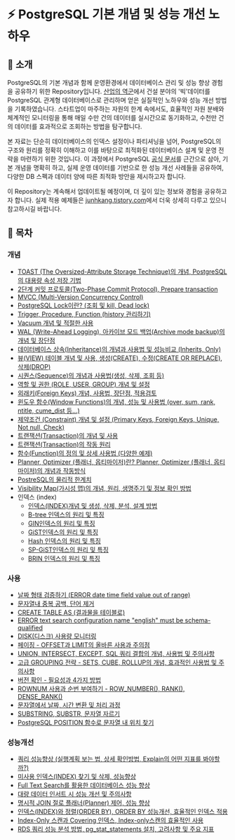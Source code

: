 # ⚡ PostgreSQL 기본 개념 및 성능 개선 노하우
## 📄 소개
PostgreSQL의 기본 개념과 함께 운영환경에서 데이터베이스 관리 및 성능 향상 경험을 공유하기 위한 Repository입니다. [산업의 역군](https://www.sankun.com/)에서 건설 분야의 '빅'데이터를 PostgreSQL 관계형 데이터베이스로 관리하며 얻은 실질적인 노하우와 성능 개선 방법을 기록하였습니다. 스타트업이 마주하는 자원의 한계 속에서도, 효율적인 자원 분배와 체계적인 모니터링을 통해 매일 수만 건의 데이터를 실시간으로 동기화하고, 수천만 건의 데이터를 효과적으로 조회하는 방법을 탐구합니다.

본 자료는 단순히 데이터베이스의 인덱스 설정이나 파티셔닝을 넘어, PostgreSQL의 구조와 원리를 정확히 이해하고 이를 바탕으로 최적화된 데이터베이스 설계 및 운영 전략을 마련하기 위한 것입니다. 이 과정에서 PostgreSQL [공식 문서](https://www.postgresql.org/)를 근간으로 삼아, 기본 개념을 명확히 하고, 실제 운영 데이터를 기반으로 한 성능 개선 사례들을 공유하여, 다양한 DB 스펙과 데이터 양에 따른 최적화 방안을 제시하고자 합니다.

이 Repository는 계속해서 업데이트될 예정이며, 더 깊이 있는 정보와 경험을 공유하고자 합니다. 실제 적용 예제들은 [junhkang.tistory.com](http://junhkang.tistory.com/)에서 더욱 상세히 다루고 있으니 참고하시길 바랍니다.

## 📜 목차
### 개념
- [TOAST (The Oversized-Attribute Storage Technique)의 개념, PostgreSQL의 대용량 속성 저장 기법](https://github.com/junhkang/postgresql/blob/main/%EA%B0%9C%EB%85%90/TOAST%20(The%20Oversized-Attribute%20Storage%20Technique)%EC%9D%98%20%EA%B0%9C%EB%85%90%2C%20PostgreSQL%EC%9D%98%20%EB%8C%80%EC%9A%A9%EB%9F%89%20%EC%86%8D%EC%84%B1%20%EC%A0%80%EC%9E%A5%20%EA%B8%B0%EB%B2%95.md)
- [2단계 커밋 프로토콜(Two-Phase Commit Protocol), Prepare transaction](https://github.com/junhkang/postgresql/blob/main/%EA%B0%9C%EB%85%90/2%EB%8B%A8%EA%B3%84%20%EC%BB%A4%EB%B0%8B%20%ED%94%84%EB%A1%9C%ED%86%A0%EC%BD%9C(Two-Phase%20Commit%20Protocol)%2C%20Prepare%20transaction.md)
- [MVCC (Multi-Version Concurrency Control)](https://github.com/junhkang/postgresql/blob/main/%EA%B0%9C%EB%85%90/MVCC%20(Multi-Version%20Concurrency%20Control).md)
- [PostgreSQL Lock이란? (조회 및 kill, Dead lock)](https://github.com/junhkang/postgresql/blob/main/%EA%B0%9C%EB%85%90/Postgresql%20Lock%EC%9D%B4%EB%9E%80%3F%20(%EC%A1%B0%ED%9A%8C%20%EB%B0%8F%20kill%2C%20Dead%20lock).md)
- [Trigger, Procedure, Function (history 관리하기)](https://github.com/junhkang/postgresql/blob/main/%EA%B0%9C%EB%85%90/Trigger%2C%20Procedure%2C%20Function%20(history%20%EA%B4%80%EB%A6%AC%ED%95%98%EA%B8%B0).md)
- [Vacuum 개념 및 적절한 사용](https://github.com/junhkang/postgresql/blob/main/%EA%B0%9C%EB%85%90/Vacuum%20%EA%B0%9C%EB%85%90%20%EB%B0%8F%20%EC%A0%81%EC%A0%88%ED%95%9C%20%EC%82%AC%EC%9A%A9.md)
- [WAL (Write-Ahead Logging), 아카이브 모드 백업(Archive mode backup)의 개념 및 장단점](https://github.com/junhkang/postgresql/blob/main/%EA%B0%9C%EB%85%90/WAL%20(Write-Ahead%20Logging)%2C%20%EC%95%84%EC%B9%B4%EC%9D%B4%EB%B8%8C%20%EB%AA%A8%EB%93%9C%20%EB%B0%B1%EC%97%85(Archive%20mode%20backup)%EC%9D%98%20%EA%B0%9C%EB%85%90%20%EB%B0%8F%20%EC%9E%A5%EB%8B%A8%EC%A0%90.md)
- [데이터베이스 상속(Inheritance)의 개념과 사용법 및 성능비교 (Inherits, Only)](https://github.com/junhkang/postgresql/blob/main/%EA%B0%9C%EB%85%90/%EB%8D%B0%EC%9D%B4%ED%84%B0%EB%B2%A0%EC%9D%B4%EC%8A%A4%20%EC%83%81%EC%86%8D(Inheritance)%EC%9D%98%20%EA%B0%9C%EB%85%90%EA%B3%BC%20%EC%82%AC%EC%9A%A9%EB%B2%95%20%EB%B0%8F%20%EC%84%B1%EB%8A%A5%EB%B9%84%EA%B5%90%20(Inherits%2C%20Only).md)
- [뷰(VIEW) 테이블 개념 및 사용, 생성(CREATE), 수정(CREATE OR REPLACE), 삭제(DROP)](https://github.com/junhkang/postgresql/blob/main/%EA%B0%9C%EB%85%90/%EB%B7%B0(VIEW)%20%ED%85%8C%EC%9D%B4%EB%B8%94%20%EA%B0%9C%EB%85%90%20%EB%B0%8F%20%EC%82%AC%EC%9A%A9%2C%20%EC%83%9D%EC%84%B1(CREATE)%2C%20%EC%88%98%EC%A0%95(CREATE%20OR%20REPLACE)%2C%20%EC%82%AD%EC%A0%9C(DROP).md)
- [시퀀스(Sequence)의 개념과 사용법(생성, 삭제, 조회 등)](https://github.com/junhkang/postgresql/blob/main/%EA%B0%9C%EB%85%90/%EC%8B%9C%ED%80%80%EC%8A%A4(Sequence)%EC%9D%98%20%EA%B0%9C%EB%85%90%EA%B3%BC%20%EC%82%AC%EC%9A%A9%EB%B2%95(%EC%83%9D%EC%84%B1%2C%20%EC%82%AD%EC%A0%9C%2C%20%EC%A1%B0%ED%9A%8C%20%EB%93%B1).md)
- [역할 및 권한 (ROLE, USER, GROUP) 개념 및 설정](https://github.com/junhkang/postgresql/blob/main/%EA%B0%9C%EB%85%90/%EC%97%AD%ED%95%A0%20%EB%B0%8F%20%EA%B6%8C%ED%95%9C%20(ROLE%2C%20USER%2C%20GROUP)%20%EA%B0%9C%EB%85%90%20%EB%B0%8F%20%EC%84%A4%EC%A0%95.md)
- [외래키(Foreign Keys) 개념, 사용법, 장단점, 적용검토](https://github.com/junhkang/postgresql/blob/main/%EA%B0%9C%EB%85%90/%EC%99%B8%EB%9E%98%ED%82%A4(Foreign%20Keys)%20%EA%B0%9C%EB%85%90%2C%20%EC%82%AC%EC%9A%A9%EB%B2%95%2C%20%EC%9E%A5%EB%8B%A8%EC%A0%90%2C%20%EC%A0%81%EC%9A%A9%EA%B2%80%ED%86%A0.md)
- [윈도우 함수(Window Functions)의 개념, 성능 및 사용법 (over, sum, rank, ntitle, cume_dist 등...)](https://github.com/junhkang/postgresql/blob/main/%EA%B0%9C%EB%85%90/%EC%9C%88%EB%8F%84%EC%9A%B0%20%ED%95%A8%EC%88%98(Window%20Functions)%EC%9D%98%20%EA%B0%9C%EB%85%90%2C%20%EC%84%B1%EB%8A%A5%20%EB%B0%8F%20%EC%82%AC%EC%9A%A9%EB%B2%95%20(over%2C%20sum%2C%20rank%2C%20ntitle%2C%20cume_dist%20%EB%93%B1...).md)
- [제약조건 (Constraint) 개념 및 설정 (Primary Keys, Foreign Keys, Unique, Not null, Check)](https://github.com/junhkang/postgresql/blob/main/%EA%B0%9C%EB%85%90/%EC%A0%9C%EC%95%BD%EC%A1%B0%EA%B1%B4%20(Constraint)%20%EA%B0%9C%EB%85%90%20%EB%B0%8F%20%EC%84%A4%EC%A0%95%20(Primary%20Keys%2C%20Foreign%20Keys%2C%20Unique%2C%20Not%20null%2C%20Check).md)
- [트랜잭션(Transaction)의 개념 및 사용](https://github.com/junhkang/postgresql/blob/main/%EA%B0%9C%EB%85%90/%ED%8A%B8%EB%9E%9C%EC%9E%AD%EC%85%98(Transaction)%EC%9D%98%20%EA%B0%9C%EB%85%90%20%EB%B0%8F%20%EC%82%AC%EC%9A%A9.md)
- [트랜잭션(Transaction)의 작동 원리](https://github.com/junhkang/postgresql/blob/main/%EA%B0%9C%EB%85%90/%ED%8A%B8%EB%9E%9C%EC%9E%AD%EC%85%98(Transaction)%EC%9D%98%20%EC%9E%91%EB%8F%99%EC%9B%90%EB%A6%AC.md)
- [함수(Function)의 정의 및 상세 사용법 (다양한 예제)](https://github.com/junhkang/postgresql/blob/main/%EA%B0%9C%EB%85%90/%ED%95%A8%EC%88%98(Function)%EC%9D%98%20%EC%A0%95%EC%9D%98%20%EB%B0%8F%20%EC%83%81%EC%84%B8%20%EC%82%AC%EC%9A%A9%EB%B2%95%20(%EB%8B%A4%EC%96%91%ED%95%9C%20%EC%98%88%EC%A0%9C).md)
- [Planner, Optimizer (플래너, 옵티마이저)란? Planner, Optimizer (플래너, 옵티마이저)의 개념과 작동방식](https://github.com/junhkang/postgresql/blob/main/%EA%B0%9C%EB%85%90/Planner%2C%20Optimizer%20(%ED%94%8C%EB%9E%98%EB%84%88%2C%20%EC%98%B5%ED%8B%B0%EB%A7%88%EC%9D%B4%EC%A0%80)%EB%9E%80%3F%20Planner%2C%20Optimizer%20(%ED%94%8C%EB%9E%98%EB%84%88%2C%20%EC%98%B5%ED%8B%B0%EB%A7%88%EC%9D%B4%EC%A0%80)%EC%9D%98%20%EA%B0%9C%EB%85%90%EA%B3%BC%20%EC%9E%91%EB%8F%99%EB%B0%A9%EC%8B%9D.md)
- [PostreSQL의 물리적 한계치](https://github.com/junhkang/postgresql/blob/main/%EA%B0%9C%EB%85%90/PostgreSQL%EC%9D%98%20%EB%AC%BC%EB%A6%AC%EC%A0%81%20%ED%95%9C%EA%B3%84%EC%B9%98.md)
- [Visibility Map(가시성 맵)의 개념, 원리, 생명주기 및 정보 확인 방법](https://github.com/junhkang/postgresql/blob/main/%EA%B0%9C%EB%85%90/Visibility%20Map(%EA%B0%80%EC%8B%9C%EC%84%B1%20%EB%A7%B5)%EC%9D%98%20%EA%B0%9C%EB%85%90%2C%20%EC%9B%90%EB%A6%AC%2C%20%EC%83%9D%EB%AA%85%EC%A3%BC%EA%B8%B0%20%EB%B0%8F%20%EC%A0%95%EB%B3%B4%20%ED%99%95%EC%9D%B8%20%EB%B0%A9%EB%B2%95.md)
- 인덱스 (index)
	- [인덱스(INDEX)개념 및 생성, 삭제, 분석, 설계 방법](https://github.com/junhkang/postgresql/blob/main/%EA%B0%9C%EB%85%90/%EC%9D%B8%EB%8D%B1%EC%8A%A4/%EC%9D%B8%EB%8D%B1%EC%8A%A4(INDEX)%EA%B0%9C%EB%85%90%20%EB%B0%8F%20%EC%83%9D%EC%84%B1%2C%20%EC%82%AD%EC%A0%9C%2C%20%EB%B6%84%EC%84%9D%2C%20%EC%84%A4%EA%B3%84%20%EB%B0%A9%EB%B2%95.md)
	- [B-tree 인덱스의 원리 및 특징](https://github.com/junhkang/postgresql/blob/main/%EA%B0%9C%EB%85%90/%EC%9D%B8%EB%8D%B1%EC%8A%A4/B-tree%20%EC%9D%B8%EB%8D%B1%EC%8A%A4%EC%9D%98%20%EC%9B%90%EB%A6%AC%20%EB%B0%8F%20%ED%8A%B9%EC%A7%95.md)
	- [GIN인덱스의 원리 및 특징](https://github.com/junhkang/postgresql/blob/main/%EA%B0%9C%EB%85%90/%EC%9D%B8%EB%8D%B1%EC%8A%A4/GIN%EC%9D%B8%EB%8D%B1%EC%8A%A4%EC%9D%98%20%EC%9B%90%EB%A6%AC%20%EB%B0%8F%20%ED%8A%B9%EC%A7%95.md)
	- [GiST인덱스의 원리 및 특징](https://github.com/junhkang/postgresql/blob/main/%EA%B0%9C%EB%85%90/%EC%9D%B8%EB%8D%B1%EC%8A%A4/GiST%EC%9D%B8%EB%8D%B1%EC%8A%A4%EC%9D%98%20%EC%9B%90%EB%A6%AC%20%EB%B0%8F%20%ED%8A%B9%EC%A7%95.md)
	- [Hash 인덱스의 원리 및 특징](https://github.com/junhkang/postgresql/blob/main/%EA%B0%9C%EB%85%90/%EC%9D%B8%EB%8D%B1%EC%8A%A4/Hash%20%EC%9D%B8%EB%8D%B1%EC%8A%A4%EC%9D%98%20%EC%9B%90%EB%A6%AC%20%EB%B0%8F%20%ED%8A%B9%EC%A7%95.md)
	- [SP-GiST인덱스의 원리 및 특징](https://github.com/junhkang/postgresql/blob/main/%EA%B0%9C%EB%85%90/%EC%9D%B8%EB%8D%B1%EC%8A%A4/SP-GiST%EC%9D%B8%EB%8D%B1%EC%8A%A4%EC%9D%98%20%EC%9B%90%EB%A6%AC%20%EB%B0%8F%20%ED%8A%B9%EC%A7%95.md)
	- [BRIN 인덱스의 원리 및 특징](https://github.com/junhkang/postgresql/blob/main/%EA%B0%9C%EB%85%90/%EC%9D%B8%EB%8D%B1%EC%8A%A4/BRIN%20%EC%9D%B8%EB%8D%B1%EC%8A%A4%EC%9D%98%20%EC%9B%90%EB%A6%AC%20%EB%B0%8F%20%ED%8A%B9%EC%A7%95.md)
### 사용
- [날짜 형태 검증하기 (ERROR date time field value out of range)](https://github.com/junhkang/postgresql/blob/main/%EC%82%AC%EC%9A%A9/%EB%82%A0%EC%A7%9C%20%ED%98%95%ED%83%9C%20%EA%B2%80%EC%A6%9D%ED%95%98%EA%B8%B0%20(ERROR%20date%20time%20field%20value%20out%20of%20range).md)
- [문자열내 중복 공백, 단어 제거](https://github.com/junhkang/postgresql/blob/main/%EC%82%AC%EC%9A%A9/%EB%AC%B8%EC%9E%90%EC%97%B4%EB%82%B4%20%EC%A4%91%EB%B3%B5%20%EA%B3%B5%EB%B0%B1%2C%20%EB%8B%A8%EC%96%B4%20%EC%A0%9C%EA%B1%B0.md)
- [CREATE TABLE AS (결과물을 테이블로)](https://github.com/junhkang/postgresql/blob/main/%EC%82%AC%EC%9A%A9/CREATE%20TABLE%20AS%20(%EA%B2%B0%EA%B3%BC%EB%AC%BC%EC%9D%84%20%ED%85%8C%EC%9D%B4%EB%B8%94%EB%A1%9C).md)
- [ERROR text search configuration name "english" must be schema-qualified](https://github.com/junhkang/postgresql/blob/d3ae0de823d09d1bbb23efb15b2b2c6fb94eb3ad/ERROR%20text%20search%20configuration%20name%20%22english%22%20must%20be%20schema-qualified.md)
- [DISK(디스크) 사용량 모니터링](https://github.com/junhkang/postgresql/blob/main/%EC%82%AC%EC%9A%A9/DISK(%EB%94%94%EC%8A%A4%ED%81%AC)%20%EC%82%AC%EC%9A%A9%EB%9F%89%20%EB%AA%A8%EB%8B%88%ED%84%B0%EB%A7%81.md)
- [페이징 - OFFSET과 LIMIT의 올바른 사용과 주의점](https://github.com/junhkang/postgresql/blob/main/%EC%82%AC%EC%9A%A9/%ED%8E%98%EC%9D%B4%EC%A7%95%20-%20OFFSET%EA%B3%BC%20LIMIT%EC%9D%98%20%EC%98%AC%EB%B0%94%EB%A5%B8%20%EC%82%AC%EC%9A%A9%EA%B3%BC%20%EC%A3%BC%EC%9D%98%EC%A0%90.md)
- [UNION, INTERSECT, EXCEPT, SQL 쿼리 결합의 개념, 사용법 및 주의사항](https://github.com/junhkang/postgresql/blob/main/%EC%82%AC%EC%9A%A9/UNION%2C%20INTERSECT%2C%20EXCEPT%2C%20SQL%20%EC%BF%BC%EB%A6%AC%20%EA%B2%B0%ED%95%A9%EC%9D%98%20%EA%B0%9C%EB%85%90%2C%20%EC%82%AC%EC%9A%A9%EB%B2%95%20%EB%B0%8F%20%EC%A3%BC%EC%9D%98%EC%82%AC%ED%95%AD.md)
- [고급 GROUPING 전략 - SETS, CUBE, ROLLUP의 개념, 효과적인 사용법 및 주의사항](https://github.com/junhkang/postgresql/blob/main/%EC%82%AC%EC%9A%A9/%EA%B3%A0%EA%B8%89%20GROUPING%20%EC%A0%84%EB%9E%B5%20-%20SETS%2C%20CUBE%2C%20ROLLUP%EC%9D%98%20%EA%B0%9C%EB%85%90%2C%20%ED%9A%A8%EA%B3%BC%EC%A0%81%EC%9D%B8%20%EC%82%AC%EC%9A%A9%EB%B2%95%20%EB%B0%8F%20%EC%A3%BC%EC%9D%98%EC%82%AC%ED%95%AD.md)
- [버전 확인 - 필요성과 4가지 방법](https://github.com/junhkang/postgresql/blob/main/%EC%82%AC%EC%9A%A9/%EB%B2%84%EC%A0%84%20%ED%99%95%EC%9D%B8%20-%20%ED%95%84%EC%9A%94%EC%84%B1%EA%B3%BC%204%EA%B0%80%EC%A7%80%20%EB%B0%A9%EB%B2%95.md)
- [ROWNUM 사용과 순번 부여하기 - ROW_NUMBER(), RANK(), DENSE_RANK()](https://github.com/junhkang/postgresql/blob/main/%EC%82%AC%EC%9A%A9/ROWNUM%20%EC%82%AC%EC%9A%A9%EA%B3%BC%20%EC%88%9C%EB%B2%88%20%EB%B6%80%EC%97%AC%ED%95%98%EA%B8%B0%20-%20ROW_NUMBER()%2C%20RANK()%2C%20DENSE_RANK().md)
- [문자열에서 날짜, 시간 변환 및 처리 과정](https://github.com/junhkang/postgresql/blob/main/%EC%82%AC%EC%9A%A9/%EB%AC%B8%EC%9E%90%EC%97%B4%EC%97%90%EC%84%9C%20%EB%82%A0%EC%A7%9C%2C%20%EC%8B%9C%EA%B0%84%20%EB%B3%80%ED%99%98%20%EB%B0%8F%20%EC%B2%98%EB%A6%AC%20%EA%B3%BC%EC%A0%95.md)
- [SUBSTRING, SUBSTR, 문자열 자르기](https://github.com/junhkang/postgresql/blob/main/%EC%82%AC%EC%9A%A9/SUBSTRING%2C%20SUBSTR%2C%20%EB%AC%B8%EC%9E%90%EC%97%B4%20%EC%9E%90%EB%A5%B4%EA%B8%B0.md)
- [PostgreSQL POSITION 함수로 문자열 내 위치 찾기](https://github.com/junhkang/postgresql/blob/main/%EC%82%AC%EC%9A%A9/PostgreSQL%20POSITION%20%ED%95%A8%EC%88%98%EB%A1%9C%20%EB%AC%B8%EC%9E%90%EC%97%B4%20%EB%82%B4%20%EC%9C%84%EC%B9%98%20%EC%B0%BE%EA%B8%B0.md)
### 성능개선
- [쿼리 성능향상 (실행계획 보는 법, 상세 확인방법, Explain의 어떤 지표를 봐야할까?)](https://github.com/junhkang/postgresql/blob/main/%EC%84%B1%EB%8A%A5%ED%96%A5%EC%83%81/%EC%BF%BC%EB%A6%AC%20%EC%84%B1%EB%8A%A5%ED%96%A5%EC%83%81%20(%EC%8B%A4%ED%96%89%EA%B3%84%ED%9A%8D%20%EB%B3%B4%EB%8A%94%20%EB%B2%95%2C%20%EC%83%81%EC%84%B8%20%ED%99%95%EC%9D%B8%EB%B0%A9%EB%B2%95%2C%20Explain%EC%9D%98%20%EC%96%B4%EB%96%A4%20%EC%A7%80%ED%91%9C%EB%A5%BC%20%EB%B4%90%EC%95%BC%ED%95%A0%EA%B9%8C%3F).md)
- [미사용 인덱스(INDEX) 찾기 및 삭제, 성능향상](https://github.com/junhkang/postgresql/blob/main/%EC%84%B1%EB%8A%A5%ED%96%A5%EC%83%81/%EB%AF%B8%EC%82%AC%EC%9A%A9%20%EC%9D%B8%EB%8D%B1%EC%8A%A4(INDEX)%20%EC%B0%BE%EA%B8%B0%20%EB%B0%8F%20%EC%82%AD%EC%A0%9C%2C%20%EC%84%B1%EB%8A%A5%ED%96%A5%EC%83%81.md)
- [Full Text Search를 활용한 데이터베이스 성능 향상](https://github.com/junhkang/postgresql/blob/main/%EC%84%B1%EB%8A%A5%ED%96%A5%EC%83%81/Full%20Text%20Search%EB%A5%BC%20%ED%99%9C%EC%9A%A9%ED%95%9C%20%EB%8D%B0%EC%9D%B4%ED%84%B0%EB%B2%A0%EC%9D%B4%EC%8A%A4%20%EC%84%B1%EB%8A%A5%20%ED%96%A5%EC%83%81.md)
- [대량 데이터 인서트 시 성능 개선 및 주의사항](https://github.com/junhkang/postgresql/blob/main/%EC%84%B1%EB%8A%A5%ED%96%A5%EC%83%81/%EB%8C%80%EB%9F%89%20%EB%8D%B0%EC%9D%B4%ED%84%B0%20%EC%9D%B8%EC%84%9C%ED%8A%B8%20%EC%8B%9C%20%EC%84%B1%EB%8A%A5%20%EA%B0%9C%EC%84%A0%20%EB%B0%8F%20%EC%A3%BC%EC%9D%98%EC%82%AC%ED%95%AD.md)
- [명시적 JOIN 절로 플래너(Planner) 제어, 성능 향상](https://github.com/junhkang/postgresql/blob/main/%EC%84%B1%EB%8A%A5%ED%96%A5%EC%83%81/%EB%AA%85%EC%8B%9C%EC%A0%81%20JOIN%20%EC%A0%88%EB%A1%9C%20%ED%94%8C%EB%9E%98%EB%84%88(Planner)%20%EC%A0%9C%EC%96%B4%2C%20%EC%84%B1%EB%8A%A5%20%ED%96%A5%EC%83%81.md)
- [인덱스(INDEX)와 정렬(ORDER BY), ORDER BY 성능개선, 효율적인 인덱스 적용](https://github.com/junhkang/postgresql/blob/main/%EC%84%B1%EB%8A%A5%ED%96%A5%EC%83%81/%EC%9D%B8%EB%8D%B1%EC%8A%A4(INDEX)%EC%99%80%20%EC%A0%95%EB%A0%AC(ORDER%20BY)%2C%20ORDER%20BY%20%EC%84%B1%EB%8A%A5%EA%B0%9C%EC%84%A0%2C%20%ED%9A%A8%EC%9C%A8%EC%A0%81%EC%9D%B8%20%EC%9D%B8%EB%8D%B1%EC%8A%A4%20%EC%A0%81%EC%9A%A9.md)
- [Index-Only 스캔과 Covering 인덱스, Index-only스캔의 효율적인 사용](https://github.com/junhkang/postgresql/blob/main/%EC%84%B1%EB%8A%A5%ED%96%A5%EC%83%81/Index-Only%20%EC%8A%A4%EC%BA%94%EA%B3%BC%20Covering%20%EC%9D%B8%EB%8D%B1%EC%8A%A4%2C%20Index-only%EC%8A%A4%EC%BA%94%EC%9D%98%20%ED%9A%A8%EC%9C%A8%EC%A0%81%EC%9D%B8%20%EC%82%AC%EC%9A%A9.md)
- [RDS 쿼리 성능 분석 방법, pg_stat_statements 설치, 고려사항 및 주요 지표](https://github.com/junhkang/postgresql/blob/main/%EC%84%B1%EB%8A%A5%ED%96%A5%EC%83%81/RDS%20%EC%BF%BC%EB%A6%AC%20%EC%84%B1%EB%8A%A5%20%EB%B6%84%EC%84%9D%20%EB%B0%A9%EB%B2%95%2C%20pg_stat_statements%20%EC%84%A4%EC%B9%98%2C%20%EA%B3%A0%EB%A0%A4%EC%82%AC%ED%95%AD%20%EB%B0%8F%20%EC%A3%BC%EC%9A%94%20%EC%A7%80%ED%91%9C.md)